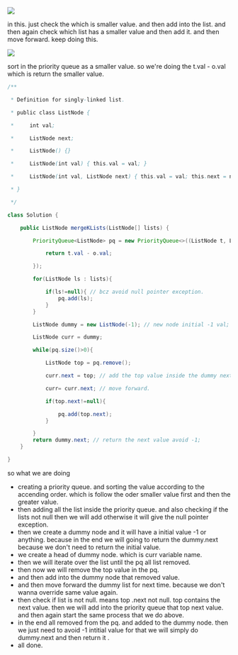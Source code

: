 ![](https://i.imgur.com/L1V3wJZ.png)


in this. just check the which is smaller value. and then add into the list. and then again check which list has a smaller value and then add it. and then move forward. keep doing this.

![](https://i.imgur.com/GDbkr1l.png)


sort in the priority queue as a smaller value. so we're doing the t.val  - o.val which is return the smaller value.


```java
/**

 * Definition for singly-linked list.

 * public class ListNode {

 *     int val;

 *     ListNode next;

 *     ListNode() {}

 *     ListNode(int val) { this.val = val; }

 *     ListNode(int val, ListNode next) { this.val = val; this.next = next; }

 * }

 */

class Solution {

    public ListNode mergeKLists(ListNode[] lists) {

        PriorityQueue<ListNode> pq = new PriorityQueue<>((ListNode t, ListNode o)->{

            return t.val - o.val;

        });

        for(ListNode ls : lists){

            if(ls!=null){ // bcz avoid null pointer exception.
                pq.add(ls);
            }
        }

        ListNode dummy = new ListNode(-1); // new node initial -1 val;

        ListNode curr = dummy;

        while(pq.size()>0){

            ListNode top = pq.remove();

            curr.next = top; // add the top value inside the dummy next.

            curr= curr.next; // move forward.

            if(top.next!=null){  

                pq.add(top.next);
            }

        }
        return dummy.next; // return the next value avoid -1;
    }

}
```

so what we are doing 
- creating a priority queue. and sorting the value according to the accending order. which is follow the oder smaller value first and then the greater value.
- then adding all the list inside the priority queue. and also checking if the lists not null then we will add otherwise it will give the null pointer exception.
- then we create a dummy node and it will have a initial value -1 or anything. because in the end we will going to return the dummy.next because we don't need to return the initial value.
- we create a head of dummy node. which is curr variable name.
- then we will iterate over the list until the pq all list removed.
- then now we will remove the top value in the pq.
- and then add into the dummy node that removed value.
- and then move forward the dummy list for next time. because we don't wanna override same value again.
- then check if list is not null. means top .next not null. top contains the next value. then we will add into the priority queue that top next value. and then again start the same process that we do above.
- in the end all removed from the pq. and added to the dummy node. then we just need to avoid -1 intitial value for that we will simply do dummy.next and then return it .
- all done.
